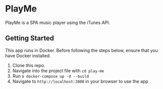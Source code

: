 # PlayMe

PlayMe is a SPA music player using the iTunes API.

## Getting Started
This app runs in Docker. Before following the steps below, ensure that you have Docker installed.
1. Clone this repo.
2. Navigate into the project file with `cd play-me`
3. Run `$ docker-compose up -d --build`
4. Navigate to `http://localhost:3000` in your browser to use the app
